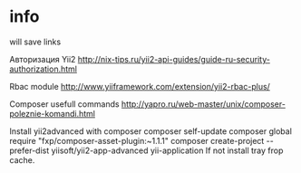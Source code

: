 # info
will save links

Авторизация Yii2
http://nix-tips.ru/yii2-api-guides/guide-ru-security-authorization.html

Rbac module
http://www.yiiframework.com/extension/yii2-rbac-plus/

Composer usefull commands
http://yapro.ru/web-master/unix/composer-poleznie-komandi.html

Install yii2advanced with composer
composer self-update
composer global require "fxp/composer-asset-plugin:~1.1.1"
composer create-project --prefer-dist yiisoft/yii2-app-advanced yii-application
If not install tray frop cache.


